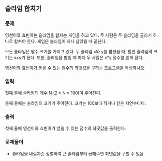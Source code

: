 ## 슬라임 합치기
### 문제
영선이와 효빈이는 슬라임을 합치는 게임을 하고 있다. 두 사람은 두 슬라임을 골라서 하나로 합쳐야 한다. 게임은 슬라임이 하나 남았을 때 끝난다.

모든 슬라임은 양수 크기를 가지고 있다. 두 슬라임 x와 y를 합쳤을 때, 합친 슬라임의 크기는 x+y가 된다. 또한, 슬라임을 합칠 때 마다 두 사람은 x*y 점수를 얻게 된다.

영선이와 효빈이가 얻을 수 있는 점수의 최댓값을 구하는 프로그램을 작성하시오.

### 입력
첫째 줄에 슬라임의 개수 N (2 ≤ N ≤ 100)이 주어진다.

둘째 줄에는 슬라임의 크기가 주어진다. 크기는 100보다 작거나 같은 자연수이다.

### 출력
첫째 줄에 영선이와 효빈이가 얻을 수 있는 점수의 최댓값을 출력한다.

### 문제풀이
- 슬라임을 내림차순 정렬하여 큰 슬라임부터 곱해주면 최댓값을 구할 수 있음